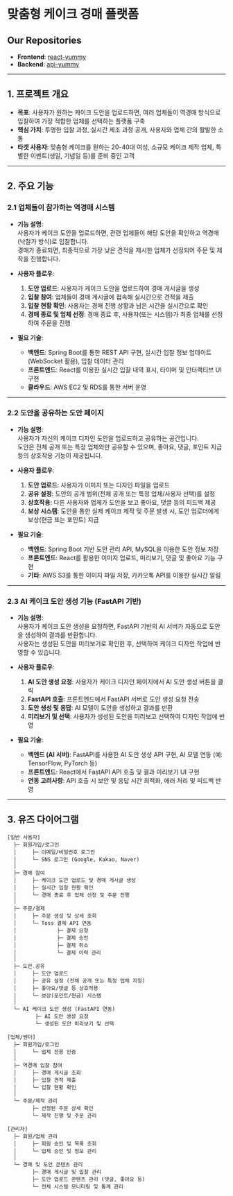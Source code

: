 # 맞춤형 케이크 경매 플랫폼

## Our Repositories
- **Frontend**: [react-yummy](https://github.com/YUMMY-Cake-Project/react-yummy)
- **Backend**: [api-yummy](https://github.com/YUMMY-Cake-Project/api-yummy)

---

## 1. 프로젝트 개요
- **목표**: 사용자가 원하는 케이크 도안을 업로드하면, 여러 업체들이 역경매 방식으로 입찰하여 가장 적합한 업체를 선택하는 플랫폼 구축
- **핵심 가치**: 투명한 입찰 과정, 실시간 제조 과정 공개, 사용자와 업체 간의 활발한 소통
- **타겟 사용자**: 맞춤형 케이크를 원하는 20-40대 여성, 소규모 케이크 제작 업체, 특별한 이벤트(생일, 기념일 등)를 준비 중인 고객

---

## 2. 주요 기능

### 2.1 업체들이 참가하는 역경매 시스템
- **기능 설명**:  
  사용자가 케이크 도안을 업로드하면, 관련 업체들이 해당 도안을 확인하고 역경매(낙찰가 방식)로 입찰합니다.  
  경매가 종료되면, 최종적으로 가장 낮은 견적을 제시한 업체가 선정되어 주문 및 제작을 진행합니다.

- **사용자 플로우**:
  1. **도안 업로드**: 사용자가 케이크 도안을 업로드하여 경매 게시글을 생성
  2. **입찰 참여**: 업체들이 경매 게시글에 접속해 실시간으로 견적을 제출
  3. **입찰 현황 확인**: 사용자는 경매 진행 상황과 남은 시간을 실시간으로 확인
  4. **경매 종료 및 업체 선정**: 경매 종료 후, 사용자(또는 시스템)가 최종 업체를 선정하여 주문을 진행

- **필요 기술**:
  - **백엔드**: Spring Boot를 통한 REST API 구현, 실시간 입찰 정보 업데이트 (WebSocket 활용), 입찰 데이터 관리
  - **프론트엔드**: React를 이용한 실시간 입찰 내역 표시, 타이머 및 인터랙티브 UI 구현
  - **클라우드**: AWS EC2 및 RDS를 통한 서버 운영

---

### 2.2 도안을 공유하는 도안 페이지
- **기능 설명**:  
  사용자가 자신의 케이크 디자인 도안을 업로드하고 공유하는 공간입니다.  
  도안은 전체 공개 또는 특정 업체와만 공유할 수 있으며, 좋아요, 댓글, 포인트 지급 등의 상호작용 기능이 제공됩니다.

- **사용자 플로우**:
  1. **도안 업로드**: 사용자가 이미지 또는 디자인 파일을 업로드
  2. **공유 설정**: 도안의 공개 범위(전체 공개 또는 특정 업체/사용자 선택)를 설정
  3. **상호작용**: 다른 사용자와 업체가 도안을 보고 좋아요, 댓글 등의 피드백 제공
  4. **보상 시스템**: 도안을 통한 실제 케이크 제작 및 주문 발생 시, 도안 업로더에게 보상(현금 또는 포인트) 지급

- **필요 기술**:
  - **백엔드**: Spring Boot 기반 도안 관리 API, MySQL을 이용한 도안 정보 저장
  - **프론트엔드**: React를 활용한 이미지 업로드, 미리보기, 댓글 및 좋아요 기능 구현
  - **기타**: AWS S3를 통한 이미지 파일 저장, 카카오톡 API를 이용한 실시간 알림

---

### 2.3 AI 케이크 도안 생성 기능 (FastAPI 기반)
- **기능 설명**:  
  사용자가 케이크 도안 생성을 요청하면, FastAPI 기반의 AI 서버가 자동으로 도안을 생성하여 결과를 반환합니다.  
  사용자는 생성된 도안을 미리보기로 확인한 후, 선택하여 케이크 디자인 작업에 반영할 수 있습니다.

- **사용자 플로우**:
  1. **AI 도안 생성 요청**: 사용자가 케이크 디자인 페이지에서 AI 도안 생성 버튼을 클릭
  2. **FastAPI 호출**: 프론트엔드에서 FastAPI 서버로 도안 생성 요청 전송
  3. **도안 생성 및 응답**: AI 모델이 도안을 생성하고 결과를 반환
  4. **미리보기 및 선택**: 사용자가 생성된 도안을 미리보고 선택하여 디자인 작업에 반영

- **필요 기술**:
  - **백엔드 (AI 서버)**: FastAPI를 사용한 AI 도안 생성 API 구현, AI 모델 연동 (예: TensorFlow, PyTorch 등)
  - **프론트엔드**: React에서 FastAPI API 호출 및 결과 미리보기 UI 구현
  - **연동 고려사항**: API 호출 시 보안 및 응답 시간 최적화, 에러 처리 및 피드백 반영

---

## 3. 유즈 다이어그램

```plaintext
[일반 사용자]
  ├─ 회원가입/로그인
  │     ├─ 이메일/비밀번호 로그인
  │     └─ SNS 로그인 (Google, Kakao, Naver)
  │
  ├─ 경매 참여
  │     ├─ 케이크 도안 업로드 및 경매 게시글 생성
  │     ├─ 실시간 입찰 현황 확인
  │     └─ 경매 종료 후 업체 선정 및 주문 진행
  │
  ├─ 주문/결제
  │     ├─ 주문 생성 및 상세 조회
  │     └─ Toss 결제 API 연동
  │             ├─ 결제 요청
  │             ├─ 결제 승인
  │             ├─ 결제 취소
  │             └─ 결제 이력 관리
  │
  ├─ 도안 공유
  │     ├─ 도안 업로드
  │     ├─ 공유 설정 (전체 공개 또는 특정 업체 지정)
  │     ├─ 좋아요/댓글 등 상호작용
  │     └─ 보상(포인트/현금) 시스템
  │
  └─ AI 케이크 도안 생성 (FastAPI 연동)
         ├─ AI 도안 생성 요청
         └─ 생성된 도안 미리보기 및 선택

[업체/벤더]
  ├─ 회원가입/로그인
  │     └─ 업체 전용 인증
  │
  ├─ 역경매 입찰 참여
  │     ├─ 경매 게시글 조회
  │     ├─ 입찰 견적 제출
  │     └─ 입찰 현황 확인
  │
  └─ 주문/제작 관리
        ├─ 선정된 주문 상세 확인
        └─ 제작 진행 및 주문 관리

[관리자]
  ├─ 회원/업체 관리
  │     ├─ 회원 승인 및 목록 조회
  │     └─ 업체 승인 및 정보 관리
  │
  └─ 경매 및 도안 콘텐츠 관리
        ├─ 경매 게시글 및 입찰 관리
        ├─ 도안 업로드 콘텐츠 관리 (댓글, 좋아요 등)
        └─ 전체 시스템 모니터링 및 통계 관리
